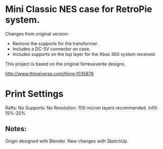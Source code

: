 #  Mini Classic NES case for RetroPie system.
Changes from original version:
- Remove the supports for the transformer.
- Includes a DC-5V connector on case.
- Includes supports on the top layer for the Xbox 360 system received.

This project is based on the original ferreusverite designs.

http://www.thingiverse.com/thing:1035878

# Print Settings

Rafts: No
Supports: No
Resolution: 100 micron layers recommended.
Infill: 15%-20%

## Notes:  
 Origin designed with Blender.
 New changes with SketchUp.
